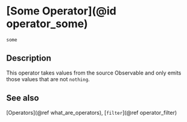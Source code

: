 # [Some Operator](@id operator_some)

```@docs
some
```

## Description

This operator takes values from the source Observable and only emits those values that are not `nothing`.

## See also

[Operators](@ref what_are_operators), [`filter`](@ref operator_filter)
